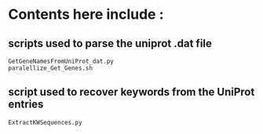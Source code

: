 # Contents here include : 
 
## scripts used to parse the uniprot .dat file 
    GetGeneNamesFromUniProt_dat.py
    paralellize_Get_Genes.sh
 
## script used to recover keywords from the UniProt entries
    ExtractKWSequences.py 
 
